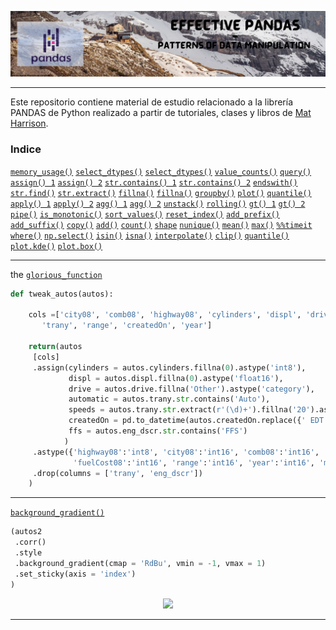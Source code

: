 <p align="center">
  <img src="https://github.com/nicoambrosis/Effective-Pandas/blob/main/Banners%20GitHub.jpg">
</p>

---

Este repositorio contiene material de estudio relacionado a la librería PANDAS de Python realizado a partir de tutoriales, clases y libros de [Mat Harrison](https://twitter.com/__mharrison__).

### Indice
[`memory_usage()`](https://github.com/nicoambrosis/Effective-Pandas/blob/main/01%20Effective%20Pandas.ipynb)
[`select_dtypes()`](https://github.com/nicoambrosis/Effective-Pandas/blob/main/01%20Effective%20Pandas.ipynb)
[`select_dtypes()`](https://github.com/nicoambrosis/Effective-Pandas/blob/main/09%20Manipulation%20Mehods%20SERIES.ipynb)
[`value_counts()`](https://github.com/nicoambrosis/Effective-Pandas/blob/main/01%20Effective%20Pandas.ipynb)
[`query()`](https://github.com/nicoambrosis/Effective-Pandas/blob/main/01%20Effective%20Pandas.ipynb)
[`assign() 1`](https://github.com/nicoambrosis/Effective-Pandas/blob/main/01%20Effective%20Pandas.ipynb)
[`assign() 2`](https://github.com/nicoambrosis/Effective-Pandas/blob/main/02%20Effective%20Pandas.ipynb)
[`str.contains() 1`](https://github.com/nicoambrosis/Effective-Pandas/blob/main/01%20Effective%20Pandas.ipynb)
[`str.contains() 2`](https://github.com/nicoambrosis/Effective-Pandas/blob/main/03%20Working%20with%20SERIES.ipynb)
[`endswith()`](https://github.com/nicoambrosis/Effective-Pandas/blob/main/03%20Working%20with%20SERIES.ipynb)
[`str.find()`](https://github.com/nicoambrosis/Effective-Pandas/blob/main/03%20Working%20with%20SERIES.ipynb)
[`str.extract()`](https://github.com/nicoambrosis/Effective-Pandas/blob/main/01%20Effective%20Pandas.ipynb)
[`fillna()`](https://github.com/nicoambrosis/Effective-Pandas/blob/main/01%20Effective%20Pandas.ipynb)
[`fillna()`](https://github.com/nicoambrosis/Effective-Pandas/blob/main/09%20Manipulation%20Mehods%20SERIES.ipynb)
[`groupby()`](https://github.com/nicoambrosis/Effective-Pandas/blob/main/02%20Effective%20Pandas.ipynb)
[`plot()`](https://github.com/nicoambrosis/Effective-Pandas/blob/main/02%20Effective%20Pandas.ipynb)
[`quantile()`](https://github.com/nicoambrosis/Effective-Pandas/blob/main/02%20Effective%20Pandas.ipynb)
[`apply() 1`](https://github.com/nicoambrosis/Effective-Pandas/blob/main/02%20Effective%20Pandas.ipynb)
[`apply() 2`](https://github.com/nicoambrosis/Effective-Pandas/blob/main/09%20Manipulation%20Mehods%20SERIES.ipynb)
[`agg() 1`](https://github.com/nicoambrosis/Effective-Pandas/blob/main/02%20Effective%20Pandas.ipynb)
[`agg() 2`](https://github.com/nicoambrosis/Effective-Pandas/blob/main/07%20Aggregate%20methods.ipynb)
[`unstack()`](https://github.com/nicoambrosis/Effective-Pandas/blob/main/02%20Effective%20Pandas.ipynb)
[`rolling()`](https://github.com/nicoambrosis/Effective-Pandas/blob/main/02%20Effective%20Pandas.ipynb)
[`gt() 1`](https://github.com/nicoambrosis/Effective-Pandas/blob/main/02%20Effective%20Pandas.ipynb)
[`gt() 2`](https://github.com/nicoambrosis/Effective-Pandas/blob/main/09%20Manipulation%20Mehods%20SERIES.ipynb)
[`pipe()`](https://github.com/nicoambrosis/Effective-Pandas/blob/main/02%20Effective%20Pandas.ipynb)
[`is_monotonic()`](https://github.com/nicoambrosis/Effective-Pandas/blob/main/03%20Working%20with%20SERIES.ipynb)
[`sort_values()`](https://github.com/nicoambrosis/Effective-Pandas/blob/main/03%20Working%20with%20SERIES.ipynb)
[`reset_index()`](https://github.com/nicoambrosis/Effective-Pandas/blob/main/03%20Working%20with%20SERIES.ipynb)
[`add_prefix()`](https://github.com/nicoambrosis/Effective-Pandas/blob/main/03%20Working%20with%20SERIES.ipynb)
[`add_suffix()`](https://github.com/nicoambrosis/Effective-Pandas/blob/main/03%20Working%20with%20SERIES.ipynb)
[`copy()`](https://github.com/nicoambrosis/Effective-Pandas/blob/main/03%20Working%20with%20SERIES.ipynb)
[`add()`](https://github.com/nicoambrosis/Effective-Pandas/blob/main/06%20Operation%20with%20SERIES.ipynb)
[`count()`](https://github.com/nicoambrosis/Effective-Pandas/blob/main/07%20Aggregate%20methods.ipynb)
[`shape`](https://github.com/nicoambrosis/Effective-Pandas/blob/main/07%20Aggregate%20methods.ipynb)
[`nunique()`](https://github.com/nicoambrosis/Effective-Pandas/blob/main/07%20Aggregate%20methods.ipynb)
[`mean()`](https://github.com/nicoambrosis/Effective-Pandas/blob/main/07%20Aggregate%20methods.ipynb)
[`max()`](https://github.com/nicoambrosis/Effective-Pandas/blob/main/07%20Aggregate%20methods.ipynb)
[`%%timeit`](https://github.com/nicoambrosis/Effective-Pandas/blob/main/09%20Manipulation%20Mehods%20SERIES.ipynb)
[`where()`](https://github.com/nicoambrosis/Effective-Pandas/blob/main/09%20Manipulation%20Mehods%20SERIES.ipynb)
[`np.select()`](https://github.com/nicoambrosis/Effective-Pandas/blob/main/09%20Manipulation%20Mehods%20SERIES.ipynb)
[`isin()`](https://github.com/nicoambrosis/Effective-Pandas/blob/main/09%20Manipulation%20Mehods%20SERIES.ipynb)
[`isna()`](https://github.com/nicoambrosis/Effective-Pandas/blob/main/09%20Manipulation%20Mehods%20SERIES.ipynb)
[`interpolate()`](https://github.com/nicoambrosis/Effective-Pandas/blob/main/09%20Manipulation%20Mehods%20SERIES.ipynb)
[`clip()`](https://github.com/nicoambrosis/Effective-Pandas/blob/main/09%20Manipulation%20Mehods%20SERIES.ipynb)
[`quantile()`](https://github.com/nicoambrosis/Effective-Pandas/blob/main/09%20Manipulation%20Mehods%20SERIES.ipynb)
[`plot.kde()`](https://github.com/nicoambrosis/Effective-Pandas/blob/main/09%20Manipulation%20Mehods%20SERIES.ipynb)
[`plot.box()`](https://github.com/nicoambrosis/Effective-Pandas/blob/main/09%20Manipulation%20Mehods%20SERIES.ipynb)





---
the [`glorious_function`](https://github.com/nicoambrosis/Effective-Pandas/blob/main/tweak_autos.ipynb)
```python
def tweak_autos(autos):
    
    cols =['city08', 'comb08', 'highway08', 'cylinders', 'displ', 'drive', 'eng_dscr', 'fuelCost08', 'make', 'model',
       'trany', 'range', 'createdOn', 'year']
 
    return(autos
     [cols]
     .assign(cylinders = autos.cylinders.fillna(0).astype('int8'),
             displ = autos.displ.fillna(0).astype('float16'),
             drive = autos.drive.fillna('Other').astype('category'),      # completamos los NaN con 'Other'
             automatic = autos.trany.str.contains('Auto'),                # True si es Auto False si no
             speeds = autos.trany.str.extract(r'(\d)+').fillna('20').astype('int8'), # le damos un valor cualquiera a los NaN
             createdOn = pd.to_datetime(autos.createdOn.replace({' EDT': '-04:00', ' EST' : '-05:00'}, regex = True)),
             ffs = autos.eng_dscr.str.contains('FFS')
            )
     .astype({'highway08':'int8', 'city08':'int16', 'comb08':'int16',
              'fuelCost08':'int16', 'range':'int16', 'year':'int16', 'make':'category'})
     .drop(columns = ['trany', 'eng_dscr'])                                # Eliminamos esta columna 
    )

```
---
[`background_gradient()`](https://github.com/nicoambrosis/Effective-Pandas/blob/main/background_gradient.ipynb)
```python
(autos2
 .corr()
 .style
 .background_gradient(cmap = 'RdBu', vmin = -1, vmax = 1)
 .set_sticky(axis = 'index')
)
```
<p align="center">
  <img src="https://user-images.githubusercontent.com/57463307/177058847-8dad74a4-7ba4-46a9-b621-147cb4c454c3.jpg"
       width="50%"/>
</p>

---
